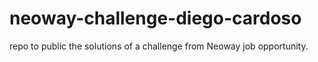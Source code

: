 # neoway-challenge-diego-cardoso
repo to public the solutions of a challenge from Neoway job opportunity. 
